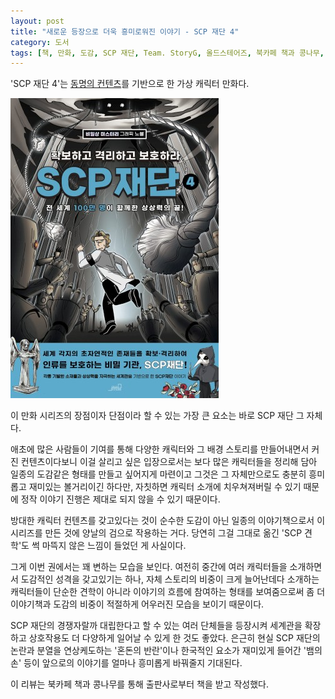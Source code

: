 ```yaml
---
layout: post
title: "새로운 등장으로 더욱 흥미로워진 이야기 - SCP 재단 4"
category: 도서
tags: [책, 만화, 도감, SCP 재단, Team. StoryG, 올드스테어즈, 북카페 책과 콩나무, 서평]
---
```


'SCP 재단 4'는
[동명의 컨텐츠](http://ko.scp-wiki.net/)를 기반으로 한 가상 캐릭터 만화다.

![표지](/images/book/scp-foundation-4-comic-book-h480.jpg)

이 만화 시리즈의 장점이자 단점이라 할 수 있는 가장 큰 요소는
바로 SCP 재단 그 자체다.

애초에 많은 사람들이 기여를 통해 다양한 캐릭터와 그 배경 스토리를 만들어내면서 커진 컨텐츠이다보니
이걸 살리고 싶은 입장으로서는 보다 많은 캐릭터들을 정리해 담아
일종의 도감같은 형태를 만들고 싶어지게 마련이고
그것은 그 자체만으로도 충분히 흥미롭고 재미있는 볼거리이긴 하다만,
자칫하면 캐릭터 소개에 치우쳐져버릴 수 있기 때문에 정작 이야기 진행은 제대로 되지 않을 수 있기 때문이다.

방대한 캐릭터 컨텐츠를 갖고있다는 것이
순수한 도감이 아닌 일종의 이야기책으로서 이 시리즈를 만든 것에 양날의 검으로 작용하는 거다.
당연히 그걸 그대로 옮긴 'SCP 견학'도 썩 마뜩지 않은 느낌이 들었던 게 사실이다.

그게 이번 권에서는 꽤 변하는 모습을 보인다.
여전히 중간에 여러 캐릭터들을 소개하면서 도감적인 성격을 갖고있기는 하나,
자체 스토리의 비중이 크게 늘어난데다
소개하는 캐릭터들이 단순한 견학이 아니라 이야기의 흐름에 참여하는 형태를 보여줌으로써
좀 더 이야기책과 도감의 비중이 적절하게 어우러진 모습을 보이기 때문이다.

SCP 재단의 경쟁자랄까 대립한다고 할 수 있는 여러 단체들을 등장시켜
세계관을 확장하고 상호작용도 더 다양하게 일어날 수 있게 한 것도 좋았다.
은근히 현실 SCP 재단의 논란과 분열을 연상케도하는 '혼돈의 반란'이나
한국적인 요소가 재미있게 들어간 '뱀의 손' 등이
앞으로의 이야기를 얼마나 흥미롭게 바꿔줄지 기대된다.



<div class="im im-info">
이 리뷰는 북카페 책과 콩나무를 통해 출판사로부터 책을 받고 작성했다.
</div>
